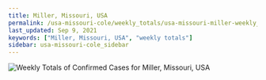 ```yaml
---
title: Miller, Missouri, USA
permalink: /usa-missouri-cole/weekly_totals/usa-missouri-miller-weekly_totals.html
last_updated: Sep 9, 2021
keywords: ["Miller, Missouri, USA", "weekly totals"]
sidebar: usa-missouri-cole_sidebar
---
```


![Weekly Totals of Confirmed Cases for Miller, Missouri, USA](/covid_tracker/images/graphs/usa-missouri-miller-weekly_totals_graph.png)
